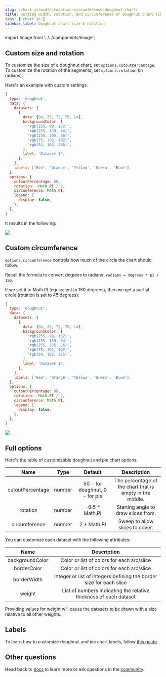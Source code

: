 ```yaml
---
slug: /chart-js/width-rotation-circumference-doughnut-chart/
title: Setting width, rotation, and circumference of doughnut chart (Chart.js)
tags: ['chart.js']
sidebar_label: Doughnut chart size & rotation
---
```


import Image from '../../components/Image';

## Custom size and rotation

To customize the size of a doughnut chart, set `options.cutoutPercentage`. To customize the rotation of the segments, set `options.rotation` (in radians).

Here's an example with custom settings:

```js
{
  type: 'doughnut',
  data: {
    datasets: [
      {
        data: [94, 25, 72, 70, 14],
        backgroundColor: [
          'rgb(255, 99, 132)',
          'rgb(255, 159, 64)',
          'rgb(255, 205, 86)',
          'rgb(75, 192, 192)',
          'rgb(54, 162, 235)',
        ],
        label: 'Dataset 1',
      },
    ],
    labels: ['Red', 'Orange', 'Yellow', 'Green', 'Blue'],
  },
  options: {
    cutoutPercentage: 80,
    rotation: -Math.PI / 2,
    circumference: Math.PI,
    legend: {
      display: false,
    },
  },
}
```

It results in the following:

<Image maxWidth={500} src="https://quickchart.io/chart?c=%7B%0A%20%20type%3A%20%27doughnut%27%2C%0A%20%20data%3A%20%7B%0A%20%20%20%20datasets%3A%20%5B%0A%20%20%20%20%20%20%7B%0A%20%20%20%20%20%20%20%20data%3A%20%5B94%2C%2025%2C%2072%2C%2070%2C%2014%5D%2C%0A%20%20%20%20%20%20%20%20backgroundColor%3A%20%5B%0A%20%20%20%20%20%20%20%20%20%20%27rgb(255%2C%2099%2C%20132)%27%2C%0A%20%20%20%20%20%20%20%20%20%20%27rgb(255%2C%20159%2C%2064)%27%2C%0A%20%20%20%20%20%20%20%20%20%20%27rgb(255%2C%20205%2C%2086)%27%2C%0A%20%20%20%20%20%20%20%20%20%20%27rgb(75%2C%20192%2C%20192)%27%2C%0A%20%20%20%20%20%20%20%20%20%20%27rgb(54%2C%20162%2C%20235)%27%2C%0A%20%20%20%20%20%20%20%20%5D%2C%0A%20%20%20%20%20%20%20%20label%3A%20%27Dataset%201%27%2C%0A%20%20%20%20%20%20%7D%2C%0A%20%20%20%20%5D%2C%0A%20%20%20%20labels%3A%20%5B%27Red%27%2C%20%27Orange%27%2C%20%27Yellow%27%2C%20%27Green%27%2C%20%27Blue%27%5D%2C%0A%20%20%7D%2C%0A%20%20options%3A%20%7B%0A%20%20%20%20cutoutPercentage%3A%2080%2C%0A%20%20%20%20rotation%3A%20-Math.PI%20%2F%202%2C%0A%20%20%20%20legend%3A%20%7B%0A%20%20%20%20%20%20display%3A%20false%2C%0A%20%20%20%20%7D%2C%0A%20%20%7D%2C%0A%7D%0A" />

## Custom circumference

`options.circumference` controls how much of the circle the chart should follow.

Recall the formula to convert degrees to radians: `radians = degrees * pi / 180`.

If we set it to Math.PI (equivalent to 180 degrees), then we get a partial circle (rotation is set to 45 degrees):

```js
{
  type: 'doughnut',
  data: {
    datasets: [
      {
        data: [94, 25, 72, 70, 14],
        backgroundColor: [
          'rgb(255, 99, 132)',
          'rgb(255, 159, 64)',
          'rgb(255, 205, 86)',
          'rgb(75, 192, 192)',
          'rgb(54, 162, 235)',
        ],
        label: 'Dataset 1',
      },
    ],
    labels: ['Red', 'Orange', 'Yellow', 'Green', 'Blue'],
  },
  options: {
    cutoutPercentage: 80,
    rotation: -Math.PI / 2,
    circumference: Math.PI,
    legend: {
      display: false,
    },
  },
}
```

<Image maxWidth={500} src="https://quickchart.io/chart?c=%7B%0A%20%20type%3A%20%27doughnut%27%2C%0A%20%20data%3A%20%7B%0A%20%20%20%20datasets%3A%20%5B%0A%20%20%20%20%20%20%7B%0A%20%20%20%20%20%20%20%20data%3A%20%5B94%2C%2025%2C%2072%2C%2070%2C%2014%5D%2C%0A%20%20%20%20%20%20%20%20backgroundColor%3A%20%5B%0A%20%20%20%20%20%20%20%20%20%20%27rgb(255%2C%2099%2C%20132)%27%2C%0A%20%20%20%20%20%20%20%20%20%20%27rgb(255%2C%20159%2C%2064)%27%2C%0A%20%20%20%20%20%20%20%20%20%20%27rgb(255%2C%20205%2C%2086)%27%2C%0A%20%20%20%20%20%20%20%20%20%20%27rgb(75%2C%20192%2C%20192)%27%2C%0A%20%20%20%20%20%20%20%20%20%20%27rgb(54%2C%20162%2C%20235)%27%2C%0A%20%20%20%20%20%20%20%20%5D%2C%0A%20%20%20%20%20%20%20%20label%3A%20%27Dataset%201%27%2C%0A%20%20%20%20%20%20%7D%2C%0A%20%20%20%20%5D%2C%0A%20%20%20%20labels%3A%20%5B%27Red%27%2C%20%27Orange%27%2C%20%27Yellow%27%2C%20%27Green%27%2C%20%27Blue%27%5D%2C%0A%20%20%7D%2C%0A%20%20options%3A%20%7B%0A%20%20%20%20cutoutPercentage%3A%2080%2C%0A%20%20%20%20rotation%3A%20-Math.PI%20%2F%202%2C%0A%20%20%20%20circumference%3A%20Math.PI%2C%0A%20%20%20%20legend%3A%20%7B%0A%20%20%20%20%20%20display%3A%20false%2C%0A%20%20%20%20%7D%2C%0A%20%20%7D%2C%0A%7D%0A" />

## Full options

Here's the table of customizable doughnut and pie chart options:

|       Name       |  Type  |            Default             |                       Description                        |
| :--------------: | :----: | :----------------------------: | :------------------------------------------------------: |
| cutoutPercentage | number | 50 - for doughnut, 0 - for pie | The percentage of the chart that is empty in the middle. |
|     rotation     | number |        -0.5 \* Math.PI         |           Starting angle to draw slices from.            |
|  circumference   | number |          2 \* Math.PI          |             Sweep to allow slices to cover.              |

You can customize each dataset with the following attributes:

|      Name       |                             Description                             |
| :-------------: | :-----------------------------------------------------------------: |
| backgroundColor |             Color or list of colors for each arc/slice              |
|   borderColor   |             Color or list of colors for each arc/slice              |
|   borderWidth   | Integer or list of integers defining the border size for each slice |
|     weight      |  List of numbers indicating the relative thickness of each dataset  |

Providing values for weight will cause the datasets to be drawn with a size relative to all other weights.

## Labels

To learn how to customize doughnut and pie chart labels, follow [this guide](/documentation/chart-js/custom-pie-doughnut-chart-labels/).

## Other questions

Head back to [docs](/documentation) to learn more or ask questions in the [community](https://community.quickchart.io/).
